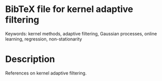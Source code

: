 # BibTeX file for kernel adaptive filtering

Keywords: kernel methods, adaptive filtering, Gaussian processes, online learning, regression, non-stationarity


# Description #

References on kernel adaptive filtering.
